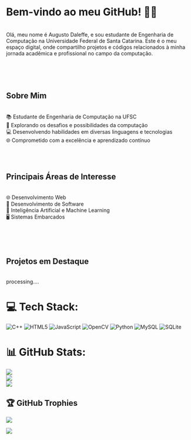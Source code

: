 
# Bem-vindo ao meu GitHub! 👋🏼

<br>Olá, meu nome é Augusto Daleffe, e sou estudante de Engenharia de Computação na Universidade Federal de Santa Catarina. Este é o meu espaço digital, onde compartilho projetos e códigos relacionados à minha jornada acadêmica e profissional no campo da computação.

<br><br><br>

## Sobre Mim
<br>📚 Estudante de Engenharia de Computação na UFSC
<br>🚀 Explorando os desafios e possibilidades da computação
<br>💻 Desenvolvendo habilidades em diversas linguagens e tecnologias
<br>🌐 Comprometido com a excelência e aprendizado contínuo

<br><br>

## Principais Áreas de Interesse
<br>🌐 Desenvolvimento Web
<br>📱 Desenvolvimento de Software
<br>🧠 Inteligência Artificial e Machine Learning
<br>🖥 Sistemas Embarcados

<br><br><br>

## Projetos em Destaque

<br>processing....


# 💻 Tech Stack:
![C++](https://img.shields.io/badge/c++-%2300599C.svg?style=for-the-badge&logo=c%2B%2B&logoColor=white) ![HTML5](https://img.shields.io/badge/html5-%23E34F26.svg?style=for-the-badge&logo=html5&logoColor=white) ![JavaScript](https://img.shields.io/badge/javascript-%23323330.svg?style=for-the-badge&logo=javascript&logoColor=%23F7DF1E) ![OpenCV](https://img.shields.io/badge/opencv-%23white.svg?style=for-the-badge&logo=opencv&logoColor=white) ![Python](https://img.shields.io/badge/python-3670A0?style=for-the-badge&logo=python&logoColor=ffdd54) ![MySQL](https://img.shields.io/badge/mysql-%2300000f.svg?style=for-the-badge&logo=mysql&logoColor=white) ![SQLite](https://img.shields.io/badge/sqlite-%2307405e.svg?style=for-the-badge&logo=sqlite&logoColor=white)

# 📊 GitHub Stats:
![](https://github-readme-stats.vercel.app/api?username=Dleffe&theme=dark&hide_border=false&include_all_commits=false&count_private=false)<br/>
![](https://github-readme-streak-stats.herokuapp.com/?user=Dleffe&theme=dark&hide_border=false)<br/>
![](https://github-readme-stats.vercel.app/api/top-langs/?username=Dleffe&theme=dark&hide_border=false&include_all_commits=false&count_private=false&layout=compact)

## 🏆 GitHub Trophies
![](https://github-profile-trophy.vercel.app/?username=Dleffe&theme=tokyonight&no-frame=true&no-bg=false&margin-w=4)


![](https://quotes-github-readme.vercel.app/api?type=horizontal&theme=tokyonight)

